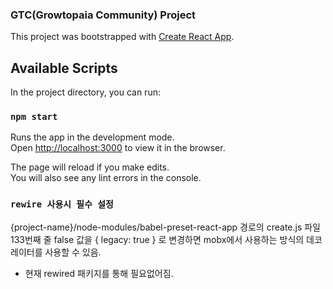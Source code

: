 ### GTC(Growtopaia Community) Project

This project was bootstrapped with [Create React App](https://github.com/facebook/create-react-app).

## Available Scripts

In the project directory, you can run:

### `npm start`
Runs the app in the development mode.<br />
Open [http://localhost:3000](http://localhost:3000) to view it in the browser.

The page will reload if you make edits.<br />
You will also see any lint errors in the console.

### `rewire 사용시 필수 설정`

{project-name}/node-modules/babel-preset-react-app 경로의
create.js 파일 133번째 줄 false 값을 { legacy: true } 로 변경하면
mobx에서 사용하는 방식의 데코레이터를 사용할 수 있음.
+ 현재 rewired 패키지를 통해 필요없어짐.
